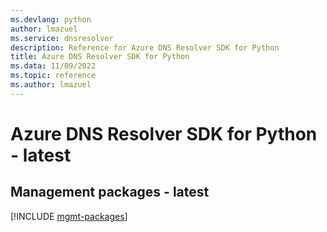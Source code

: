 ```yaml
---
ms.devlang: python
author: lmazuel
ms.service: dnsresolver
description: Reference for Azure DNS Resolver SDK for Python
title: Azure DNS Resolver SDK for Python
ms.data: 11/09/2022
ms.topic: reference
ms.author: lmazuel
---
```

# Azure DNS Resolver SDK for Python - latest

## Management packages - latest
[!INCLUDE [mgmt-packages](dns-resolver-mgmt-index.md)]